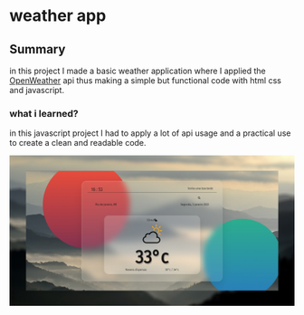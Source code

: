 # weather app

## Summary
  
in this project I made a basic weather application where I applied the <a href="https://openweathermap.org/api">OpenWeather</a> api thus making a simple but functional code with html css and javascript. 
### what i learned?
in this javascript project I had to apply a lot of api usage and a practical use to create a clean and readable code.
  
<img src="assents/img/banner_clima.jpg"  width="800px">

#


